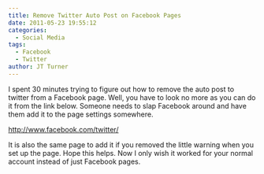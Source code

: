 ```yaml
---
title: Remove Twitter Auto Post on Facebook Pages
date: 2011-05-23 19:55:12
categories:
  - Social Media
tags:
  - Facebook
  - Twitter
author: JT Turner
---
```

I spent 30 minutes trying to figure out how to remove the auto post to twitter from a Facebook page. Well, you have to look no more as you can do it from the link below. Someone needs to slap Facebook around and have them add it to the page settings somewhere.

http://www.facebook.com/twitter/

It is also the same page to add it if you removed the little warning when you set up the page. Hope this helps. Now I only wish it worked for your normal account instead of just Facebook pages.
